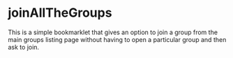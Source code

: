 # joinAllTheGroups

This is a simple bookmarklet that gives an option to join a group from the main groups listing page without having to open a particular group and then ask to join.
